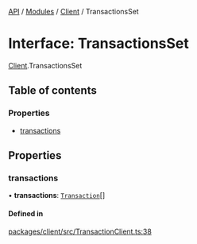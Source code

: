 [API](../API.md) / [Modules](../modules.md) / [Client](../modules/Client.md) / TransactionsSet

# Interface: TransactionsSet

[Client](../modules/Client.md).TransactionsSet

## Table of contents

### Properties

- [transactions](Client.TransactionsSet.md#transactions)

## Properties

### transactions

• **transactions**: [`Transaction`](Client.Transaction.md)[]

#### Defined in

[packages/client/src/TransactionClient.ts:38](https://github.com/logion-network/logion-api/blob/main/packages/client/src/TransactionClient.ts#L38)
